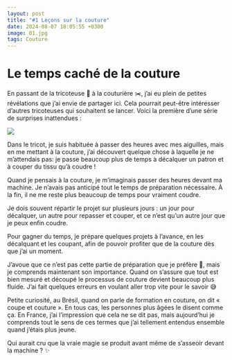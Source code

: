 ```yaml
---
layout: post
title: "#1 Leçons sur la couture"
date: 2024-08-07 18:05:55 +0300
image: 01.jpg
tags: Couture
---
```


# Le temps caché de la couture

En passant de la tricoteuse 🧶 à la couturière ✂️, j’ai eu plein de petites révélations que j’ai envie de partager ici. Cela pourrait peut-être intéresser d’autres tricoteuses qui souhaitent se lancer. Voici la première d’une série de surprises inattendues :

![]({{site.baseurl}}/images/lesson-1.jpg)

Dans le tricot, je suis habituée à passer des heures avec mes aiguilles, mais en me mettant à la couture, j’ai découvert quelque chose à laquelle je ne m’attendais pas: je passe beaucoup plus de temps à décalquer un patron et à couper du tissu qu’à coudre !

Quand je pensais à la couture, je m’imaginais passer des heures devant ma machine. Je n’avais pas anticipé tout le temps de préparation nécessaire. À la fin, il ne me reste plus beaucoup de temps pour vraiment coudre.

Je dois souvent répartir le projet sur plusieurs jours : un jour pour décalquer, un autre pour repasser et couper, et ce n’est qu’un autre jour que je peux enfin coudre.

Pour gagner du temps, je prépare quelques projets à l’avance, en les décalquant et les coupant, afin de pouvoir profiter que de la couture dès que j’ai un moment.

J’avoue que ce n’est pas cette partie de préparation que je préfère 🫣, mais je comprends maintenant son importance. Quand on s’assure que tout est bien mesuré et découpé le processus de couture devient beaucoup plus fluide. J’ai fait quelques erreurs en voulant aller trop vite pour le savoir 😅

Petite curiosité, au Brésil, quand on parle de formation en couture, on dit « coupe et couture ». En tous cas, les personnes plus âgées le disent comme ça. En France, j’ai l’impression que cela ne se dit pas, mais aujourd’hui je comprends tout le sens de ces termes que j’ai tellement entendus ensemble quand j’étais plus jeune.

Qui aurait cru que la vraie magie se produit avant même de s’asseoir devant la machine ? ✨
